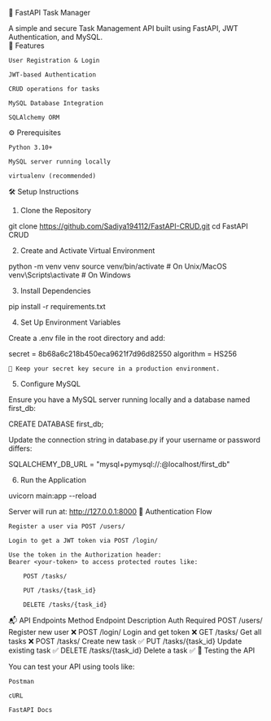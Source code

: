 📝 FastAPI Task Manager

A simple and secure Task Management API built using FastAPI, JWT Authentication, and MySQL. <br>
🚀 Features

    User Registration & Login

    JWT-based Authentication

    CRUD operations for tasks

    MySQL Database Integration

    SQLAlchemy ORM


⚙️ Prerequisites

    Python 3.10+

    MySQL server running locally

    virtualenv (recommended)

🛠️ Setup Instructions
1. Clone the Repository

git clone https://github.com/Sadiya194112/FastAPI-CRUD.git
cd FastAPI CRUD

2. Create and Activate Virtual Environment

python -m venv venv
source venv/bin/activate      # On Unix/MacOS
venv\Scripts\activate         # On Windows

3. Install Dependencies

pip install -r requirements.txt

4. Set Up Environment Variables

Create a .env file in the root directory and add:

secret = 8b68a6c218b450eca9621f7d96d82550
algorithm = HS256

    🔐 Keep your secret key secure in a production environment.

5. Configure MySQL

Ensure you have a MySQL server running locally and a database named first_db:

CREATE DATABASE first_db;

Update the connection string in database.py if your username or password differs:

SQLALCHEMY_DB_URL = "mysql+pymysql://<user>:<password>@localhost/first_db"

6. Run the Application

uvicorn main:app --reload

Server will run at: http://127.0.0.1:8000
🔐 Authentication Flow

    Register a user via POST /users/

    Login to get a JWT token via POST /login/

    Use the token in the Authorization header:
    Bearer <your-token> to access protected routes like:

        POST /tasks/

        PUT /tasks/{task_id}

        DELETE /tasks/{task_id}

📬 API Endpoints
Method	Endpoint	Description	Auth Required
POST	/users/	Register new user	❌
POST	/login/	Login and get token	❌
GET	/tasks/	Get all tasks	❌
POST	/tasks/	Create new task	✅
PUT	/tasks/{task_id}	Update existing task	✅
DELETE	/tasks/{task_id}	Delete a task	✅
🧪 Testing the API

You can test your API using tools like:

    Postman

    cURL

    FastAPI Docs

